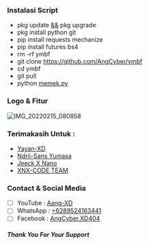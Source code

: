 ### Instalasi Script
- pkg update [&&]() pkg upgrade
- pkg install python git
- pip install requests mechanize
- pip install futures bs4
- rm -rf ymbf
- git clone https://github.com/AngCyber/ymbf
- cd ymbf
- git pull
- python [memek.py]()

### Logo & Fitur
![IMG_20220215_080858](https://user-images.githubusercontent.com/92802033/153973723-25c46f51-c788-4967-b65f-7245d458e0a7.jpg)

### Terimakasih Untuk :
- [Yayan-XD]()
- [Ndrii-Sans Yumasa]()
- [Jeeck X Nano]()
- [XNX-CODE TEAM]()

### Contact & Social Media
- [ ] YouTube : [Aang-XD]()
- [ ] WhatsApp : [+6289524163441]()
- [ ] Facebook : [AngCyber.XD404]()

##### Thank You For Your Support
